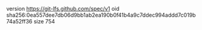 version https://git-lfs.github.com/spec/v1
oid sha256:0ea557dee7db06d9bb1ab2ea190b0f41b4a9c7ddec994addd7c019b74a52ff36
size 754
